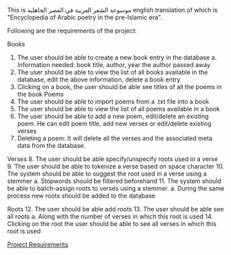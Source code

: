 This is موسوعة الشعر العربية في العصر الجاهلية english translation of which is "Encyclopedia of Arabic poetry in the pre-Islamic era".

Following are the requirements of the project:

Books
1. The user should be able to create a new book entry in the database
a. Information needed: book title, author, year the author passed away
2. The user should be able to view the list of all books available in the database, edit the
above information, delete a book entry
3. Clicking on a book, the user should be able see titles of all the poems in the book
Poems
4. The user should be able to import poems from a .txt file into a book
5. The user should be able to view the list of all poems available in a book
6. The user should be able to add a new poem, edit/delete an existing poem. He can edit
poem title, add new verses or edit/delete existing verses
7. Deleting a poem: It will delete all the verses and the associated meta data from the
database.

Verses
8. The user should be able specify/unspecify roots used in a verse
9. The user should be able to tokenize a verse based on space character
10. The system should be able to suggest the root used in a verse using a stemmer
a. Stopwords should be filtered beforehand
11. The system should be able to batch-assign roots to verses using a stemmer.
a. During the same process new roots should be added to the database

Roots
12. The user should be able add roots
13. The user should be able see all roots
a. Along with the number of verses in which this root is used
14. Clicking on the root the user should be able to see all verses in which this root is used

[Project Requirements](assets/Requirements.pdf)

